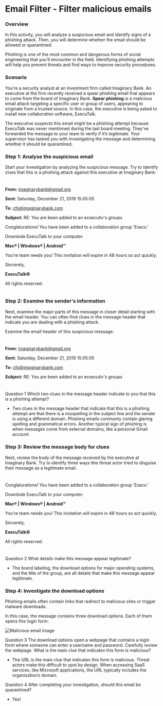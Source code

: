 # Email Filter - Filter malicious emails

### Overview
In this activity, you will analyze a suspicious email and identify signs of a phishing attack. Then, you will determine whether the email should be allowed or quarantined. 

Phishing is one of the most common and dangerous forms of social engineering that you’ll encounter in the field. Identifying phishing attempts will help you prevent threats and find ways to improve security procedures.

### Scenario
You’re a security analyst at an investment firm called Imaginary Bank. An executive at the firm recently received a spear phishing email that appears to come from the board of Imaginary Bank. **Spear phishing** is a malicious email attack targeting a specific user or group of users, appearing to originate from a trusted source. In this case, the executive is being asked to install new collaboration software, ExecuTalk.

The executive suspects this email might be a phishing attempt because ExecuTalk was never mentioned during the last board meeting. They've forwarded the message to your team to verify if it’s legitimate. Your supervisor has tasked you with investigating the message and determining whether it should be quarantined.

### Step 1: Analyse the suspicious email
Start your investigation by analyzing the suspicious message. Try to identify clues that this is a phishing attack against this executive at Imaginary Bank:

# 
**From:** imaginarybank@gmail.org

**Sent:** Saturday, December 21, 2019  15:05:05

**To:** cfo@imaginarybank.com

**Subject:**  RE: You are been added to an ecsecutiv's groups

Conglaturations! You have been added to a collaboration group ‘Execs.’

Downlode ExecuTalk to your computer.

**Mac® | Windows® | Android™** 

You're team needs you! This invitation will expire in 48 hours so act quickly.

Sincerely,

**ExecuTalk©**

All rights reserved. 
# 

### Step 2: Examine the sender's information
Next, examine the major parts of this message in closer detail starting with the email header. You can often find clues in the message header that indicate you are dealing with a phishing attack.

Examine the email header of this suspicious message:

# 
**From:** imaginarybank@gmail.org

**Sent:** Saturday, December 21, 2019  15:05:05

**To:** cfo@imaginarybank.com

**Subject:**  RE: You are been added to an ecsecutiv's groups
# 
Question 1
Which two clues in the message header indicate to you that this is a phishing attempt?
  * Two clues in the message header that indicate that this is a phishing attempt are that there is a misspelling in the subject line and the sender is using a different domain. Phishing emails commonly contain glaring spelling and grammatical errors. Another typical sign of phishing is when messages come from external domains, like a personal Gmail account.

### Step 3: Review the message body for clues
Next, review the body of the message received by the executive at Imaginary Bank. Try to identify three ways this threat actor tried to disguise their message as a legitimate email.
#
Conglaturations! You have been added to a collaboration group ‘Execs.’

Downlode ExecuTalk to your computer.

**Mac® | Windows® | Android™**

You're team needs you! This invitation will expire in 48 hours so act quickly.

Sincerely,

**ExecuTalk©**

All rights reserved.
#
Question 2
What details make this message appear legitimate?
  * The brand labeling, the download options for major operating systems, and the title of the group, are all details that make this message appear legitimate.

### Step 4: Investigate the download options
Phishing emails often contain links that redirect to malicious sites or trigger malware downloads.

In this case, the message contains three download options. Each of them opens this login form:

![Malicious email image](https://github.com/user-attachments/assets/5168cc4b-446d-46a3-bc7a-fffb70a77443)<br>

Question 3
The download options open a webpage that contains a login form where someone can enter a username and password. Carefully review the webpage. What is the main clue that indicates this form is malicious?
  * The URL is the main clue that indicates this form is malicious. Threat actors make this difficult to spot by design. When accessing SaaS services, like Microsoft applications, the URL typically includes the organization’s domain.

Question 4
After completing your investigation, should this email be quarantined?
  * Yes!
